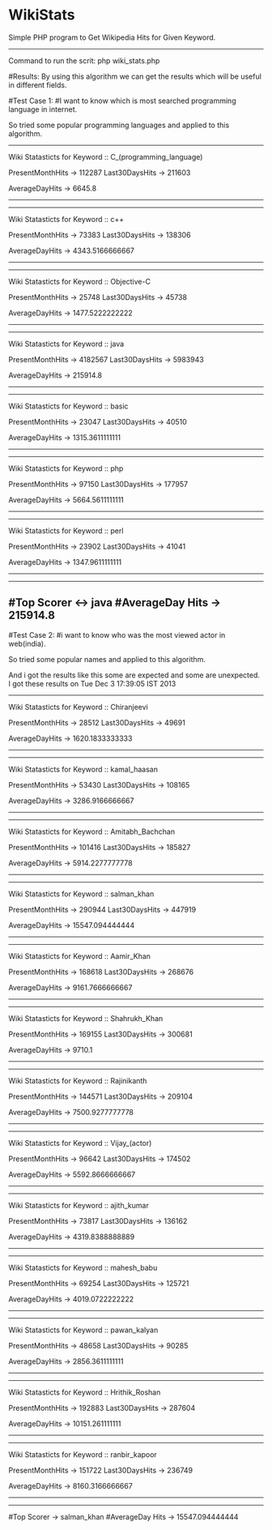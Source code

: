 WikiStats
=========

Simple PHP program to Get Wikipedia Hits for Given Keyword.

--------------------------------------------------------------------------------
Command to run the scrit: php wiki_stats.php

#Results:
By using this algorithm we can get the results which will be useful in different fields.

#Test Case 1: 
#I want to know which is most searched programming language in internet.

So tried some popular programming languages and applied to this algorithm.

-------------------------------------------
Wiki Statasticts for Keyword :: C_(programming_language)

PresentMonthHits -> 112287
Last30DaysHits   -> 211603

AverageDayHits   -> 6645.8

-------------------------------------------
-------------------------------------------
Wiki Statasticts for Keyword :: c++

PresentMonthHits -> 73383
Last30DaysHits   -> 138306

AverageDayHits   -> 4343.5166666667

-------------------------------------------
-------------------------------------------
Wiki Statasticts for Keyword :: Objective-C

PresentMonthHits -> 25748
Last30DaysHits   -> 45738

AverageDayHits   -> 1477.5222222222

-------------------------------------------
-------------------------------------------
Wiki Statasticts for Keyword :: java

PresentMonthHits -> 4182567
Last30DaysHits   -> 5983943

AverageDayHits   -> 215914.8

-------------------------------------------
-------------------------------------------
Wiki Statasticts for Keyword :: basic

PresentMonthHits -> 23047
Last30DaysHits   -> 40510

AverageDayHits   -> 1315.3611111111

-------------------------------------------
-------------------------------------------
Wiki Statasticts for Keyword :: php

PresentMonthHits -> 97150
Last30DaysHits   -> 177957

AverageDayHits   -> 5664.5611111111

-------------------------------------------
-------------------------------------------
Wiki Statasticts for Keyword :: perl

PresentMonthHits -> 23902
Last30DaysHits   -> 41041

AverageDayHits   -> 1347.9611111111

-------------------------------------------
-------------------------------------------
#Top Scorer     <-> java
#AverageDay Hits   -> 215914.8
-------------------------------------------



#Test Case 2: 
#i want to know who was the most viewed actor in web(india).

So tried some popular names and applied to this algorithm.

And i got the results like this some are expected and some are unexpected.
I got these results on Tue Dec  3 17:39:05 IST 2013


-------------------------------------------
Wiki Statasticts for Keyword :: Chiranjeevi

PresentMonthHits -> 28512
Last30DaysHits   -> 49691

AverageDayHits   -> 1620.1833333333

-------------------------------------------
-------------------------------------------
Wiki Statasticts for Keyword :: kamal_haasan

PresentMonthHits -> 53430
Last30DaysHits   -> 108165

AverageDayHits   -> 3286.9166666667

-------------------------------------------
-------------------------------------------
Wiki Statasticts for Keyword :: Amitabh_Bachchan

PresentMonthHits -> 101416
Last30DaysHits   -> 185827

AverageDayHits   -> 5914.2277777778

-------------------------------------------
-------------------------------------------
Wiki Statasticts for Keyword :: salman_khan

PresentMonthHits -> 290944
Last30DaysHits   -> 447919

AverageDayHits   -> 15547.094444444

-------------------------------------------
-------------------------------------------
Wiki Statasticts for Keyword :: Aamir_Khan

PresentMonthHits -> 168618
Last30DaysHits   -> 268676

AverageDayHits   -> 9161.7666666667

-------------------------------------------
-------------------------------------------
Wiki Statasticts for Keyword :: Shahrukh_Khan

PresentMonthHits -> 169155
Last30DaysHits   -> 300681

AverageDayHits   -> 9710.1

-------------------------------------------
-------------------------------------------
Wiki Statasticts for Keyword :: Rajinikanth

PresentMonthHits -> 144571
Last30DaysHits   -> 209104

AverageDayHits   -> 7500.9277777778

-------------------------------------------
-------------------------------------------
Wiki Statasticts for Keyword :: Vijay_(actor)

PresentMonthHits -> 96642
Last30DaysHits   -> 174502

AverageDayHits   -> 5592.8666666667

-------------------------------------------
-------------------------------------------
Wiki Statasticts for Keyword :: ajith_kumar

PresentMonthHits -> 73817
Last30DaysHits   -> 136162

AverageDayHits   -> 4319.8388888889

-------------------------------------------
-------------------------------------------
Wiki Statasticts for Keyword :: mahesh_babu

PresentMonthHits -> 69254
Last30DaysHits   -> 125721

AverageDayHits   -> 4019.0722222222

-------------------------------------------
-------------------------------------------
Wiki Statasticts for Keyword :: pawan_kalyan

PresentMonthHits -> 48658
Last30DaysHits   -> 90285

AverageDayHits   -> 2856.3611111111

-------------------------------------------
-------------------------------------------
Wiki Statasticts for Keyword :: Hrithik_Roshan

PresentMonthHits -> 192883
Last30DaysHits   -> 287604

AverageDayHits   -> 10151.261111111

-------------------------------------------
-------------------------------------------
Wiki Statasticts for Keyword :: ranbir_kapoor

PresentMonthHits -> 151722
Last30DaysHits   -> 236749

AverageDayHits   -> 8160.3166666667

-------------------------------------------
-------------------------------------------
#Top Scorer      -> salman_khan
#AverageDay Hits -> 15547.094444444
